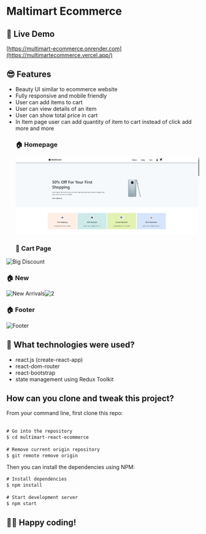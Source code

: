 # Maltimart Ecommerce

## 📌 Live Demo
[https://multimart-ecommerce.onrender.com](https://multimartecommerce.vercel.app/)

## 😎 Features

- Beauty UI similar to ecommerce website
- Fully responsive and mobile friendly
- User can add items to cart
- User can view details of an item
- User can show total price in cart
- In Item page user can add quantity of item to cart instead of click add more and more
  ### 🏠 Homepage
  ![Home Page](./src/Images/1.png)
  ### 🛒 Cart Page
![Big Discount](./src/Images/2png)
### 🏠 New
![ New Arrivals](./src/Images/3png)![2](https://github.com/user-attachments/assets/323a3b0a-0b67-43a5-9643-0d211a638732)

### 🏠 Footer
![Footer](./src/Images/4ng)

## 🚀 What technologies were used?

- react.js (create-react-app)
- react-dom-router
- react-bootstrap
- state management using Redux Toolkit

## How can you clone and tweak this project?

From your command line, first clone this repo:

```

# Go into the repository
$ cd multimart-react-ecommerce

# Remove current origin repository
$ git remote remove origin

```

Then you can install the dependencies using NPM:

```
# Install dependencies
$ npm install

# Start development server
$ npm start
```
👨‍💻 Happy coding!
---
